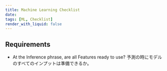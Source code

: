 ```yaml
---
title: Machine Learning Checklist
date: 
tags: [ML, Checklist]
render_with_liquid: false
---
```


## Requirements

- At the Inference phrase, are all Features ready to use? 予測の時にモデルのすべてのインプットは準備できるか。
